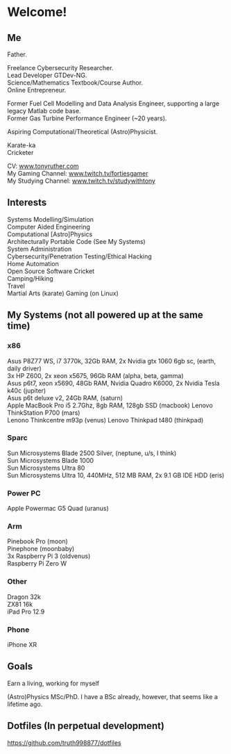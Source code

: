 # Welcome!

## Me

Father.  

Freelance Cybersecurity Researcher.  
Lead Developer GTDev-NG.  
Science/Mathematics Textbook/Course Author.  
Online Entrepreneur.  

Former Fuel Cell Modelling and Data Analysis Engineer, supporting a large legacy Matlab code base.    
Former Gas Turbine Performance Engineer (~20 years).  

Aspiring Computational/Theoretical (Astro)Physicist.  

Karate-ka  
Cricketer
  
CV: www.tonyruther.com  
My Gaming Channel: www.twitch.tv/fortiesgamer  
My Studying Channel: www.twitch.tv/studywithtony 

## Interests 

Systems Modelling/Simulation  
Computer Aided Engineering  
Computational [Astro]Physics  
Architecturally Portable Code (See My Systems)  
System Administration  
Cybersecurity/Penetration Testing/Ethical Hacking  
Home Automation  
Open Source Software
Cricket  
Camping/Hiking  
Travel  
Martial Arts (karate)
Gaming (on Linux)

## My Systems (not all powered up at the same time)

### x86

Asus P8Z77 WS, i7 3770k, 32Gb RAM, 2x Nvidia gtx 1060 6gb sc, (earth, daily driver)  
3x HP Z600, 2x xeon x5675, 96Gb RAM (alpha, beta, gamma)  
Asus p6t7, xeon x5690, 48Gb RAM, Nvidia Quadro K6000, 2x Nvidia Tesla k40c (jupiter)  
Asus p6t deluxe v2, 24Gb RAM,  (saturn)  
Apple MacBook Pro i5 2.7Ghz, 8gb RAM, 128gb SSD (macbook) 
Lenovo ThinkStation P700 (mars)  
Lenono Thinkcentre m93p (venus)
Lenovo Thinkpad t480 (thinkpad)

### Sparc

Sun Microsystems Blade 2500 Silver, (neptune, u/s, I think)  
Sun Microsystems Blade 1000  
Sun Microsystems Ultra 80  
Sun Microsystems Ultra 10, 440MHz, 512 MB RAM, 2x 9.1 GB IDE HDD (eris)  

### Power PC

Apple Powermac G5 Quad (uranus)  

### Arm

Pinebook Pro (moon)  
Pinephone (moonbaby)  
3x Raspberry Pi 3 (oldvenus)   
Raspberry Pi Zero W     

### Other

Dragon 32k  
ZX81 16k  
iPad Pro 12.9  

### Phone

iPhone XR

## Goals

Earn a living, working for myself 

(Astro)Physics MSc/PhD. I have a BSc already, however, that seems like a lifetime ago.

## Dotfiles (In perpetual development) 

https://github.com/truth998877/dotfiles  
